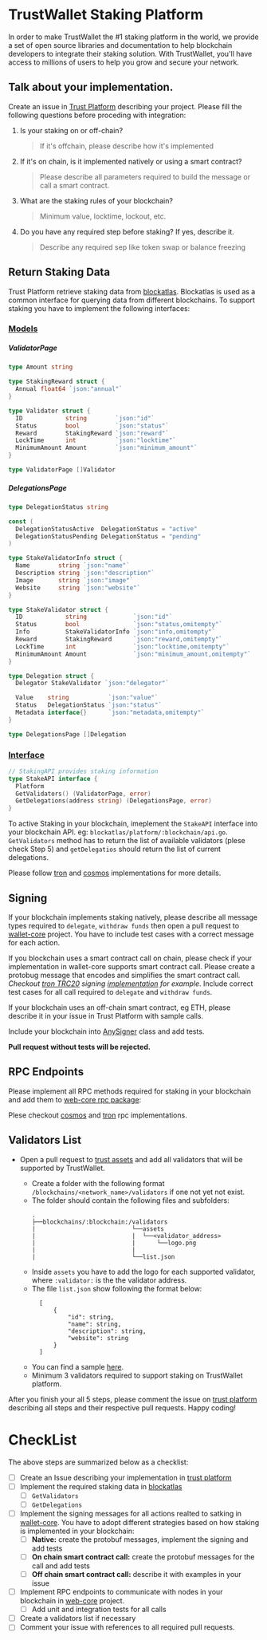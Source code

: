 # TrustWallet Staking Platform

In order to make TrustWallet the  #1 staking platform in the world, we provide 
a set of open source libraries and documentation to help blockchain developers to
integrate their staking solution. With TrustWallet, you'll have access to millions of
users to help you grow and secure your network.

## Talk about your implementation.
Create an issue in [Trust Platform](https://github.com/trustwallet/platform/issues) describing your project. Please fill the following questions before proceding with integration:

1) Is your staking on or off-chain?
   > If it's offchain, please describe how it's implemented

2) If it's on chain, is it implemented natively or using a smart contract? 
   > Please describe all parameters required to build the message or call a smart contract.

3) What are the staking rules of your blockchain?
   > Minimum value, locktime, lockout, etc.

4) Do you have any required step before staking? If yes, describe it.
   > Describe any required sep like token swap or balance freezing

## Return Staking Data
Trust Platform retrieve staking data from [blockatlas](https://github.com/trustwallet/blockatlas). Blockatlas is used as a common interface for querying data from different blockchains. To support staking you have to implement the following interfaces:

### [Models](https://github.com/trustwallet/blockatlas/blob/master/pkg/blockatlas/staking.go)

##### ValidatorPage
```go
type Amount string

type StakingReward struct {
  Annual float64 `json:"annual"`
}

type Validator struct {
  ID            string        `json:"id"`
  Status        bool          `json:"status"`
  Reward        StakingReward `json:"reward"`
  LockTime      int           `json:"locktime"`
  MinimumAmount Amount        `json:"minimum_amount"`
}

type ValidatorPage []Validator
```

##### DelegationsPage
```go
type DelegationStatus string

const (
  DelegationStatusActive  DelegationStatus = "active"
  DelegationStatusPending DelegationStatus = "pending"
)

type StakeValidatorInfo struct {
  Name        string `json:"name"`
  Description string `json:"description"`
  Image       string `json:"image"`
  Website     string `json:"website"`
}

type StakeValidator struct {
  ID            string             `json:"id"`
  Status        bool               `json:"status,omitempty"`
  Info          StakeValidatorInfo `json:"info,omitempty"`
  Reward        StakingReward      `json:"reward,omitempty"`
  LockTime      int                `json:"locktime,omitempty"`
  MinimumAmount Amount             `json:"minimum_amount,omitempty"`
}

type Delegation struct {
  Delegator StakeValidator `json:"delegator"`

  Value    string           `json:"value"`
  Status   DelegationStatus `json:"status"`
  Metadata interface{}      `json:"metadata,omitempty"`
}

type DelegationsPage []Delegation
```

### [Interface](https://github.com/trustwallet/blockatlas/blob/master/pkg/blockatlas/api.go)
```go
// StakingAPI provides staking information
type StakeAPI interface {
  Platform
  GetValidators() (ValidatorPage, error)
  GetDelegations(address string) (DelegationsPage, error)
}
```

To active Staking in your blockchain, imeplement the `StakeAPI` interface into your blockchain API. eg: `blockatlas/platform/:blockchain/api.go`. `GetValidators` method has to return the list of available validators (plese check Step 5) and `getDelegatios` should return the list of current delegations.

Please follow [tron](https://github.com/trustwallet/blockatlas/blob/master/platform/tron/api.go) and [cosmos](https://github.com/trustwallet/blockatlas/blob/master/platform/cosmos/api.go) implementations for more details.

## Signing
If your blockchain implements staking natively, please describe all message types required to `delegate`, `withdraw funds` then open a pull request to [wallet-core](https://github.com/trustwallet/wallet-core) project. You have to include test cases with a correct message for each action. 

If you blockchain uses a smart contract call on chain, please check if your implementation in wallet-core supports smart contract call. Please create a protobug message that encodes and simplifies the smart contract call. *Checkout [tron TRC20](https://github.com/trustwallet/wallet-core/blob/master/src/proto/Tron.proto) signing [implementation](https://github.com/trustwallet/wallet-core/blob/master/src/Tron/Signer.cpp) for example*. Include correct test cases for all call required to `delegate` and `withdraw funds`.

If your blockchain uses an off-chain smart contract, eg ETH, please describe it in your issue in Trust Platform with sample calls.

Include your blockchain into [AnySigner](https://github.com/trustwallet/wallet-core/blob/master/src/Any/Signer.cpp) class and add tests.

**Pull request without tests will be rejected.**

## RPC Endpoints
Please implement all RPC methods required for staking in your blockchain and add them to [web-core rpc package](https://github.com/trustwallet/web-core):

Plese checkout [cosmos](https://github.com/trustwallet/web-core/tree/master/packages/rpc/src/cosmos) and [tron](https://github.com/trustwallet/web-core/tree/master/packages/rpc/src/tron) rpc implementations.
  

## Validators List
- Open a pull request to [trust assets](https://github.com/trustwallet/assets) and add all validators
  that will be supported by TrustWallet.
    - Create a folder with the following format `/blockchains/<network_name>/validators` if one not yet not exist.
    - The folder should contain the following files and subfolders:
      ```
      .
      ├──blockchains/:blockchain:/validators
      |                           └──assets
      |                           |  └──<validator_address>
      |                           |      └──logo.png
      |                           |
      |                           └──list.json
      ```
    - Inside `assets` you have to add the logo for each supported validator, where `:validator:` is the 
    the validator address.
    - The file `list.json` show following the format below:
      ```
        [
            {
                "id": string,
                "name": string,
                "description": string,
                "website": string
            }
        ]
      ```
    - You can find a sample [here](https://github.com/trustwallet/assets/tree/master/blockchains/cosmos).

    * Minimum 3 validators required to support staking on TrustWallet platform.

After you finish your all 5 steps, please comment the issue on [trust platform](https://github.com/trustwallet/platform) describing
all steps and their respective pull requests. Happy coding!

# CheckList

The above steps are summarized below as a checklist:

* [ ] Create an Issue describing your implementation in [trust platform](https://github.com/trustwallet/platform)
* [ ] Implement the required staking data in [blockatlas](https://github.com/trustwallet/blockatlas)
  * [ ] `GetValidators`
  * [ ] `GetDelegations`
* [ ] Implement the signing messages for all actions realted to satking in [wallet-core](https://github.com/trustwallet/wallet-core). You have to adopt different strategies based on how staking is implemented in your blockchain:
  * [ ] **Native:** create the protobuf messages, implement the signing and add tests
  * [ ] **On chain smart contract call:** create the protobuf messages for the call and add tests
  * [ ] **Off chain smart contract call:** describe it with examples in your issue   
* [ ] Implement RPC endpoints to communicate with nodes in your blockchain in [web-core](https://github.com/trustwallet/web-core) project.
  * [ ] Add unit and integration tests for all calls
* [ ] Create a validators list if necessary
* [ ] Comment your issue with references to all required pull requests.
